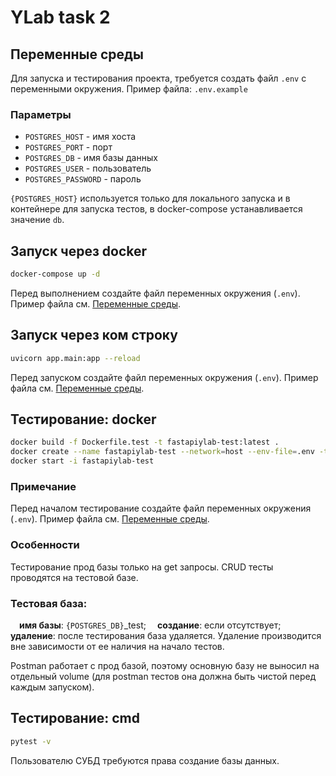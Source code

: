 # YLab task 2

## Переменные среды
Для запуска и тестирования проекта, требуется создать файл `.env` с переменными окружения.
Пример файла: `.env.example`
### Параметры
- `POSTGRES_HOST` - имя хоста
- `POSTGRES_PORT` - порт
- `POSTGRES_DB` - имя базы данных
- `POSTGRES_USER` - пользователь
- `POSTGRES_PASSWORD` - пароль

`{POSTGRES_HOST}` используется только для локального запуска и в контейнере для запуска тестов, в docker-compose устанавливается значение `db`.

## Запуск через docker
```sh
docker-compose up -d
```
Перед выполнением создайте файл переменных окружения (`.env`). Пример файла см. [Переменные среды](#пример-файла).

## Запуск через ком строку
```sh
uvicorn app.main:app --reload
```
Перед запуском создайте файл переменных окружения (`.env`). Пример файла см. [Переменные среды](#пример-файла).

## Тестирование: docker
```sh
docker build -f Dockerfile.test -t fastapiylab-test:latest .
docker create --name fastapiylab-test --network=host --env-file=.env -t fastapiylab-test:latest
docker start -i fastapiylab-test
```
### Примечание
Перед началом тестирование создайте файл переменных окружения (`.env`).
Пример файла см. [Переменные среды](#пример-файла).
### Особенности
Тестирование прод базы только на get запросы.
CRUD тесты проводятся на тестовой базе.
### Тестовая база:
&emsp;**имя базы**: `{POSTGRES_DB}`_test;
&emsp;**создание**: если отсутствует;
&emsp;**удаление**: после тестирования база удаляется.
Удаление производится вне зависимости от ее наличия на начало тестов.

Postman работает с прод базой, поэтому основную базу не выносил на отдельный volume
(для postman тестов она должна быть чистой перед каждым запуском).

## Тестирование: cmd
```sh
pytest -v
```
Пользователю СУБД требуются права создание базы данных.
